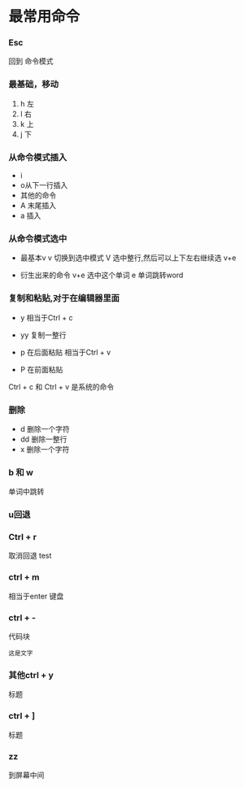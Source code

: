 # 最常用命令
### Esc
回到 命令模式

### 最基础，移动
1. h 左
2. l 右
3. k 上
4. j 下

### 从命令模式插入
- i
- o从下一行插入 
- 其他的命令
- A 末尾插入
- a 插入 

### 从命令模式选中
- 最基本v
v 切换到选中模式 V  选中整行,然后可以上下左右继续选 v+e 

- 衍生出来的命令 v+e 选中这个单词
e 单词跳转word

### 复制和粘贴,对于在编辑器里面
- y 相当于Ctrl + c
- yy 复制一整行

- p 在后面粘贴 相当于Ctrl + v 
- P 在前面粘贴

Ctrl + c 和 Ctrl + v 是系统的命令

### 删除
- d 删除一个字符
- dd 删除一整行
- x 删除一个字符

### b 和 w
单词中跳转

### u回退

### Ctrl + r
取消回退
test

### ctrl + m
相当于enter 键盘

### ctrl + -
代码块
```
这是文字
```

### 其他ctrl + y
标题

### ctrl + ]
标题

### zz
到屏幕中间